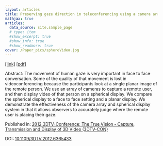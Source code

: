 ```yaml
---
layout: articles
title: Preserving gaze direction in teleconferencing using a camera array and a spherical display
mathjax: true
articles: 
  data_source: site.sample_page
  # type: item
  #show_excerpt: true
  #show_info: true
  #show_readmore: true
cover: /Paper_pics/sphereVideo.jpg
---
```


[[link]](https://ieeexplore.ieee.org/document/6365433)
  [[pdf]](https://ieeexplore.ieee.org/stamp/stamp.jsp?tp=&arnumber=6365433)

Abstract:
The movement of human gaze is very important in face to face conversation. Some of the quality of that movement is lost in videoconferencing because the participants look at a single planar image of the remote person. We use an array of cameras to capture a remote user, and then display video of that person on a spherical display. We compare the spherical display to a face to face setting and a planar display. We demonstrate the effectiveness of the camera array and spherical display system in that it allows observers to accurately judge where the remote user is placing their gaze.

Published in: [2012 3DTV-Conference: The True Vision - Capture, Transmission and Display of 3D Video (3DTV-CON)](https://ieeexplore.ieee.org/xpl/conhome/6360093/proceeding)

DOI: [10.1109/3DTV.2012.6365433](https://ieeexplore.ieee.org/document/6365433)

